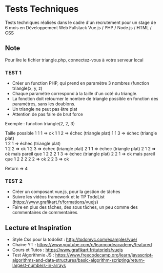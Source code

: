 # Tests Techniques

Tests techniques réalisés dans le cadre d'un recrutement pour un stage de 6 mois en Développement Web Fullstack Vue.js / PHP / Node.js / HTML / CSS

## Note

Pour lire le fichier triangle.php, connectez-vous à votre serveur local

### TEST 1

- Créer un function PHP, qui prend en paramètre 3 nombres (function triangle(x, y, z)
- Chaque paramètre correspond à la taille d'un coté du triangle.  
- La fonction doit retourner le nombre de triangle possible en fonction des paramètres, sans les doublons.
- Un triangle ne peut pas être plat
- Attention de pas faire de brut force 

Exemple  :
function triangle(2, 2, 3) 

Taille possible
1 1 1 => ok 
1 1 2 => échec (triangle plat)
1 1 3 => échec (triangle plat)  
1 2 1 => échec (triangle plat)   
1 2 2 => ok
1 2 3 => échec (triangle plat) 
2 1 1 => échec (triangle plat) 
2 1 2 => ok mais pareil que 1 2 2
2 1 3 => échec (triangle plat) 
2 2 1 => ok mais pareil que 1 2 2 
2 2 2 => ok
2 2 3 => ok

Return => 4


### TEST 2

- Créer un composant vue.js, pour la gestion de tâches 
- Suivre les vidéos framework et le TP TodoList (https://www.grafikart.fr/formations/vuejs)   
- Faire en plus des tâches, des sous tâches, un peu comme des commentaires de commentaires.


## Lecture et Inspiration

* Style Css pour la todolist : http://todomvc.com/examples/vue/
* Chaine YT : https://www.youtube.com/c/learncodeacademy/featured
* Cours et Tutos : https://www.grafikart.fr/tutoriels/vuejs
* Test Algorithmie JS : https://www.freecodecamp.org/learn/javascript-algorithms-and-data-structures/basic-algorithm-scripting/return-largest-numbers-in-arrays

